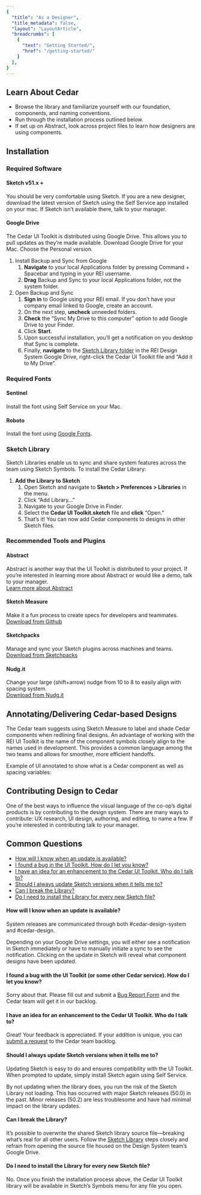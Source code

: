 ```yaml
---
{
  "title": "As a Designer",
  "title_metadata": false,
  "layout": "LayoutArticle",
  "breadcrumbs": [
    {
      "text": "Getting Started/",
      "href": "/getting-started/"
    }
  ],
}
---
```


<cdr-doc-table-of-contents-shell>

## Learn About Cedar

- Browse the library and familiarize yourself with our foundation, components, and naming conventions.
- Run through the installation process outlined below.
- If set up on Abstract, look across project files to learn how designers are using components.

## Installation

### Required Software

#### Sketch v51.x +

You should be very comfortable using Sketch. If you are a new designer, download the latest version of Sketch using the Self Service app installed on your mac. If Sketch isn’t available there, talk to your manager.

#### Google Drive

The Cedar UI Toolkit is distributed using Google Drive. This allows you to pull updates as they’re made available. Download Google Drive for your Mac. Choose the Personal version.

<ol>
  <li>
      <cdr-link
      href="https://www.google.com/drive/download/backup-and-sync/">
        Install Backup and Sync from Google
      </cdr-link>
    <ol>
      <li>
        <strong>Navigate</strong> to your local Applications folder by pressing Command + Spacebar and typing in your REI username.
        <cdr-img class="cdr-doc-article-img" :src="$withBase(`/getting-started-for-designers/image9.png`)"/>
      </li>
      <li>
        <strong>Drag</strong> Backup and Sync to your local Applications folder, not the system folder.
        <cdr-img class="cdr-doc-article-img" :src="$withBase(`/getting-started-for-designers/image7.png`)"/>
      </li>
    </ol>
  </li>
  <li>
    Open Backup and Sync
    <ol>
      <li>
        <strong>Sign in</strong> to Google using your REI email. If you don’t have your company email linked to Google, create an account.
      </li>
      <li>
        On the next step, <strong>uncheck</strong> unneeded folders.
        <cdr-img class="cdr-doc-article-img" :src="$withBase(`/getting-started-for-designers/image2.png`)"/>
      </li>
      <li>
        <strong>Check</strong> the “Sync My Drive to this computer” option to add Google Drive to your Finder.
        <cdr-img class="cdr-doc-article-img" :src="$withBase(`/getting-started-for-designers/image6.png`)"/>
      </li>
      <li>
        Click <strong>Start</strong>.
      </li>
      <li>
        Upon successful installation, you’ll get a notification on you desktop that Sync is complete.
      </li>
      <li>
        Finally, <strong>navigate</strong> to the <a href="https://drive.google.com/drive/folders/0B7H-SygEBEpfQmloX1o5TThNRmc" target="_blank">Sketch Library folder</a> in the REI Design System Google Drive, right-click the Cedar UI Toolkit file and “Add it to My Drive”.
        <cdr-img class="cdr-doc-article-img" :src="$withBase(`/getting-started-for-designers/image5.png`)"/>
      </li>
    </ol>
  </li>
</ol>

### Required Fonts

#### Sentinel

Install the font using Self Service on your Mac.

#### Roboto

Install the font using [Google Fonts](https://fonts.google.com/specimen/Roboto).

### Sketch Library

Sketch Libraries enable us to sync and share system features across the team using Sketch Symbols. To install the Cedar Library:

<ol>
  <li>
    <strong>Add the Library to Sketch</strong>
    <ol>
      <li>
        Open Sketch and navigate to <strong>Sketch > Preferences > Libraries</strong> in the menu.
        <cdr-img class="cdr-doc-article-img" :src="$withBase(`/getting-started-for-designers/image1.png`)"/>
      </li>
      <li>
        Click “Add Library&hellip;”
      </li>
      <li>
        Navigate to your Google Drive in Finder.
      </li>
      <li>
        Select the <strong>Cedar UI Toolkit.sketch</strong> file and <strong>click</strong> “Open.”
        <cdr-img class="cdr-doc-article-img" :src="$withBase(`/getting-started-for-designers/image4.png`)"/>
      </li>
      <li>
        That’s it! You can now add Cedar components to designs in other Sketch files.
        <cdr-img class="cdr-doc-article-img" :src="$withBase(`/getting-started-for-designers/image8.png`)"/>
      </li>
    </ol>
  </li>
</ol>

### Recommended Tools and Plugins

#### Abstract 

Abstract is another way that the UI Toolkit is distributed to your project. If you’re interested in learning more about Abstract or would like a demo, talk to your manager.<br/>
[Learn more about Abstract](https://www.goabstract.com/)

#### Sketch Measure

Make it a fun process to create specs for developers and teammates.<br/>
[Download from Github](https://github.com/utom/sketch-measure)

#### Sketchpacks

Manage and sync your Sketch plugins across machines and teams.<br/>
[Download from Sketchpacks](https://sketchpacks.com/)

#### Nudg.it

Change your large (shift+arrow) nudge from 10 to 8 to easily align with spacing system.<br/>
[Download from Nudg.it](http://nudg.it/)

## Annotating/Delivering Cedar-based Designs

The Cedar team suggests using Sketch Measure to label and shade Cedar components when redlining final designs. An advantage of working with the REI UI Toolkit is the name of the component symbols closely align to the names used in development. This provides a common language among the two teams and allows for smoother, more efficient handoffs.

Example of UI annotated to show what is a Cedar component as well as spacing variables:

<cdr-img class="cdr-doc-article-img" :src="$withBase(`/getting-started-for-designers/image10.png`)"/>

## Contributing Design to Cedar

One of the best ways to influence the visual language of the co-op’s digital products is by contributing to the design system. There are many ways to contribute: UX research, UI design, authoring, and editing, to name a few. If you’re interested in contributing talk to your manager.

## Common Questions

- [How will I know when an update is available?](#how-will-i-know-when-an-update-is-available)
- [I found a bug in the UI Toolkit. How do I let you know?](https://airtable.com/shr3wSPCYQbycVx7i)
- [I have an idea for an enhancement to the Cedar UI Toolkit. Who do I talk to?](https://airtable.com/shrcbq9CHthuMO7AC)
- [Should I always update Sketch versions when it tells me to?](#should-i-always-update-sketch-versions-when-it-tells-me-to)
- [Can I break the Library?](#can-i-break-the-library)
- [Do I need to install the Library for every new Sketch file?](#do-i-need-to-install-the-library-for-every-new-sketch-file)

#### How will I know when an update is available?

System releases are communicated through both #cedar-design-system and #cedar-design.

Depending on your Google Drive settings, you will either see a notification in Sketch immediately or have to manually initiate a sync to see the notification. Clicking on the update in Sketch will reveal what component designs have been updated.
<cdr-img class="cdr-doc-article-img" :src="$withBase(`/getting-started-for-designers/image3.png`)"/>

#### I found a bug with the UI Toolkit (or some other Cedar service). How do I let you know?

Sorry about that. Please fill out and submit a [Bug Report Form](https://airtable.com/shr3wSPCYQbycVx7i) and the Cedar team will get it in our backlog.

#### I have an idea for an enhancement to the Cedar UI Toolkit. Who do I talk to?

Great! Your feedback is appreciated. If your addition is unique, you can [submit a request](https://airtable.com/shrcbq9CHthuMO7AC) to the Cedar team backlog.

#### Should I always update Sketch versions when it tells me to?

Updating Sketch is easy to do and ensures compatibility with the UI Toolkit. When prompted to update, simply install Sketch again using Self Service.

By not updating when the library does, you run the risk of the Sketch Library not loading. This has occurred with major Sketch releases (50.0) in the past. Minor releases (50.2) are less troublesome and have had minimal impact on the library updates.

#### Can I break the Library?

It’s possible to overwrite the shared Sketch library source file—breaking what’s real for all other users. Follow the [Sketch Library](#sketch-library) steps closely and refrain from opening the source file housed on the Design System team’s Google Drive.

#### Do I need to install the Library for every new Sketch file?

No. Once you finish the installation process above, the Cedar UI Toolkit library will be available in Sketch’s Symbols menu for any file you open.

</cdr-doc-table-of-contents-shell>
